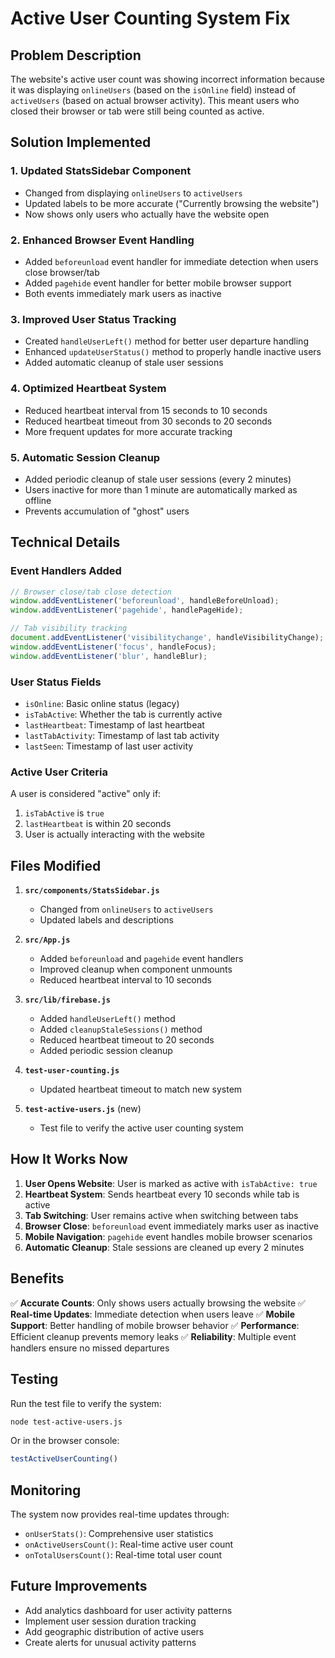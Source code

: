 # Active User Counting System Fix

## Problem Description

The website's active user count was showing incorrect information because it was displaying `onlineUsers` (based on the `isOnline` field) instead of `activeUsers` (based on actual browser activity). This meant users who closed their browser or tab were still being counted as active.

## Solution Implemented

### 1. **Updated StatsSidebar Component**
- Changed from displaying `onlineUsers` to `activeUsers`
- Updated labels to be more accurate ("Currently browsing the website")
- Now shows only users who actually have the website open

### 2. **Enhanced Browser Event Handling**
- Added `beforeunload` event handler for immediate detection when users close browser/tab
- Added `pagehide` event handler for better mobile browser support
- Both events immediately mark users as inactive

### 3. **Improved User Status Tracking**
- Created `handleUserLeft()` method for better user departure handling
- Enhanced `updateUserStatus()` method to properly handle inactive users
- Added automatic cleanup of stale user sessions

### 4. **Optimized Heartbeat System**
- Reduced heartbeat interval from 15 seconds to 10 seconds
- Reduced heartbeat timeout from 30 seconds to 20 seconds
- More frequent updates for more accurate tracking

### 5. **Automatic Session Cleanup**
- Added periodic cleanup of stale user sessions (every 2 minutes)
- Users inactive for more than 1 minute are automatically marked as offline
- Prevents accumulation of "ghost" users

## Technical Details

### Event Handlers Added
```javascript
// Browser close/tab close detection
window.addEventListener('beforeunload', handleBeforeUnload);
window.addEventListener('pagehide', handlePageHide);

// Tab visibility tracking
document.addEventListener('visibilitychange', handleVisibilityChange);
window.addEventListener('focus', handleFocus);
window.addEventListener('blur', handleBlur);
```

### User Status Fields
- `isOnline`: Basic online status (legacy)
- `isTabActive`: Whether the tab is currently active
- `lastHeartbeat`: Timestamp of last heartbeat
- `lastTabActivity`: Timestamp of last tab activity
- `lastSeen`: Timestamp of last user activity

### Active User Criteria
A user is considered "active" only if:
1. `isTabActive` is `true`
2. `lastHeartbeat` is within 20 seconds
3. User is actually interacting with the website

## Files Modified

1. **`src/components/StatsSidebar.js`**
   - Changed from `onlineUsers` to `activeUsers`
   - Updated labels and descriptions

2. **`src/App.js`**
   - Added `beforeunload` and `pagehide` event handlers
   - Improved cleanup when component unmounts
   - Reduced heartbeat interval to 10 seconds

3. **`src/lib/firebase.js`**
   - Added `handleUserLeft()` method
   - Added `cleanupStaleSessions()` method
   - Reduced heartbeat timeout to 20 seconds
   - Added periodic session cleanup

4. **`test-user-counting.js`**
   - Updated heartbeat timeout to match new system

5. **`test-active-users.js`** (new)
   - Test file to verify the active user counting system

## How It Works Now

1. **User Opens Website**: User is marked as active with `isTabActive: true`
2. **Heartbeat System**: Sends heartbeat every 10 seconds while tab is active
3. **Tab Switching**: User remains active when switching between tabs
4. **Browser Close**: `beforeunload` event immediately marks user as inactive
5. **Mobile Navigation**: `pagehide` event handles mobile browser scenarios
6. **Automatic Cleanup**: Stale sessions are cleaned up every 2 minutes

## Benefits

✅ **Accurate Counts**: Only shows users actually browsing the website
✅ **Real-time Updates**: Immediate detection when users leave
✅ **Mobile Support**: Better handling of mobile browser behavior
✅ **Performance**: Efficient cleanup prevents memory leaks
✅ **Reliability**: Multiple event handlers ensure no missed departures

## Testing

Run the test file to verify the system:
```bash
node test-active-users.js
```

Or in the browser console:
```javascript
testActiveUserCounting()
```

## Monitoring

The system now provides real-time updates through:
- `onUserStats()`: Comprehensive user statistics
- `onActiveUsersCount()`: Real-time active user count
- `onTotalUsersCount()`: Real-time total user count

## Future Improvements

- Add analytics dashboard for user activity patterns
- Implement user session duration tracking
- Add geographic distribution of active users
- Create alerts for unusual activity patterns
